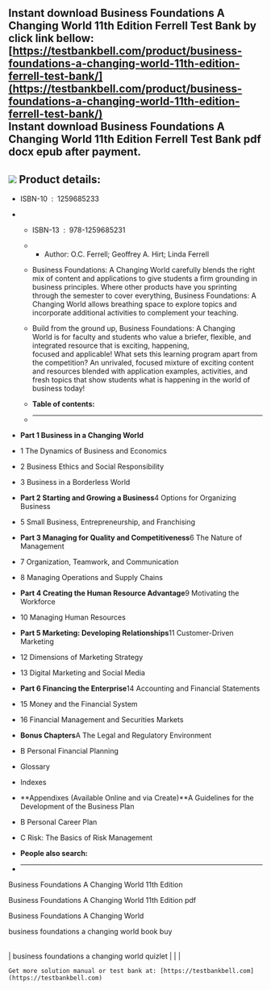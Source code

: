 Instant download **Business Foundations A Changing World 11th Edition Ferrell Test Bank** by click link bellow:  
[https://testbankbell.com/product/business-foundations-a-changing-world-11th-edition-ferrell-test-bank/](https://testbankbell.com/product/business-foundations-a-changing-world-11th-edition-ferrell-test-bank/)  
**Instant download Business Foundations A Changing World 11th Edition Ferrell Test Bank pdf docx epub after payment.**
----------------------------------------------------------------------------------------------------------------------


![](https://testbankbell.com/wp-content/uploads/2023/05/business-foundations-changing-world-11th-edition-ferrell-test-bank-600x346-1.jpg)
**Product details:**
--------------------


* ISBN-10 ‏ : ‎ 1259685233
* * ISBN-13 ‏ : ‎ 978-1259685231
  * * Author: O.C. Ferrell; Geoffrey A. Hirt; Linda Ferrell
   
  * Business Foundations: A Changing World carefully blends the right mix of content and applications to give students a firm grounding in business principles. Where other products have you sprinting through the semester to cover everything, Business Foundations: A Changing World allows breathing space to explore topics and incorporate additional activities to complement your teaching.
 
  * Build from the ground up, Business Foundations: A Changing World is for faculty and students who value a briefer, flexible, and integrated resource that is exciting, happening, focused and applicable! What sets this learning program apart from the competition? An unrivaled, focused mixture of exciting content and resources blended with application examples, activities, and fresh topics that show students what is happening in the world of business today!
  * **Table of contents:**
  * ----------------------
 
* **Part 1 Business in a Changing World**
* 1 The Dynamics of Business and Economics
* 2 Business Ethics and Social Responsibility
* 3 Business in a Borderless World
* **Part 2 Starting and Growing a Business**4 Options for Organizing Business
* 5 Small Business, Entrepreneurship, and Franchising
* **Part 3 Managing for Quality and Competitiveness**6 The Nature of Management
* 7 Organization, Teamwork, and Communication
* 8 Managing Operations and Supply Chains
* **Part 4 Creating the Human Resource Advantage**9 Motivating the Workforce
* 10 Managing Human Resources
* **Part 5 Marketing: Developing Relationships**11 Customer-Driven Marketing
* 12 Dimensions of Marketing Strategy
* 13 Digital Marketing and Social Media
* **Part 6 Financing the Enterprise**14 Accounting and Financial Statements
* 15 Money and the Financial System
* 16 Financial Management and Securities Markets
* **Bonus Chapters**A The Legal and Regulatory Environment
* B Personal Financial Planning

* Glossary
* Indexes

* **Appendixes (Available Online and via Create)**A Guidelines for the Development of the Business Plan
* B Personal Career Plan
* C Risk: The Basics of Risk Management
* **People also search:**
* -----------------------

Business Foundations A Changing World 11th Edition

Business Foundations A Changing World 11th Edition pdf

Business Foundations A Changing World

business foundations a changing world book buy


|  |  |  |
| --- | --- | --- |
| 
business foundations a changing world quizlet
 |  |  |


    Get more solution manual or test bank at: [https://testbankbell.com](https://testbankbell.com)
